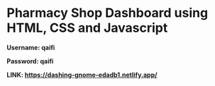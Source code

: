 # Pharmacy Shop Dashboard using HTML, CSS and Javascript

**Username: qaifi**

**Password: qaifi**

**LINK: https://dashing-gnome-edadb1.netlify.app/**
